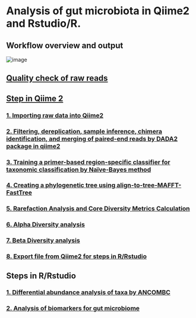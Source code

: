 # Analysis of gut microbiota in Qiime2 and Rstudio/R.

## Workflow overview and output
![image](https://github.com/user-attachments/assets/09e8edd4-5e80-4dcc-a491-55861abe9d4c)

## [Quality check of raw reads](https://github.com/thaocaoHPzbook/Goldfish-16S-rRNA-amplicon-data-analysis/blob/main/Quality_Check.md)

## [Step in Qiime 2](https://github.com/thaocaoHPzbook/Goldfish-16S-rRNA-amplicon-data-analysis/blob/main/Qiime2_steps.md)
### [1. Importing raw data into Qiime2](https://github.com/thaocaoHPzbook/Goldfish-16S-rRNA-amplicon-data-analysis/blob/main/Qiime_steps/1.%20Importing-raw-data-into-Qiime2.md)

### [2. Filtering, dereplication, sample inference, chimera identification, and merging of paired-end reads by DADA2 package in qiime2](https://github.com/thaocaoHPzbook/Goldfish-16S-rRNA-amplicon-data-analysis/blob/main/Qiime_steps/2.%20Filtering%2C%20dereplication%2C%20sample%20inference%2C%20chimera%20identification%2C%20and%20merging%20of%20paired-end%20reads%20by%20DADA2%20package%20in%20qiime2.md)

### [3. Training a primer-based region-specific classifier for taxonomic classification by Naïve-Bayes method](https://github.com/thaocaoHPzbook/Goldfish-16S-rRNA-amplicon-data-analysis/blob/main/Qiime_steps/3.%20Training%20a%20primer-based%20region-specific%20classifier%20for%20taxonomic%20classification%20by%20Na%C3%AFve-Bayes%20method%20(in%20Qiime2).md)

### [4. Creating a phylogenetic tree using align-to-tree-MAFFT-FastTree](https://github.com/thaocaoHPzbook/Goldfish-16S-rRNA-amplicon-data-analysis/blob/main/Qiime_steps/4.%20Creating%20a%20phylogenetic%20tree%20using%20align-to-tree-MAFFT-FastTree.md)

### [5.  Rarefaction Analysis and Core Diversity Metrics Calculation](https://github.com/thaocaoHPzbook/Goldfish-16S-rRNA-amplicon-data-analysis/blob/main/Qiime_steps/5.%20Rarefraction%20curve%20analysis.md)

### [6. Alpha Diversity analysis](https://github.com/thaocaoHPzbook/Goldfish-16S-rRNA-amplicon-data-analysis/blob/main/Qiime_steps/6.%20Alpha%20Diversity%20analysis.md) 

### [7. Beta Diversity analysis](https://github.com/thaocaoHPzbook/Goldfish-16S-rRNA-amplicon-data-analysis/blob/main/Qiime_steps/7.%20Beta%20Diversity%20analysis.md)

### [8. Export file from Qiime2 for steps in R/Rstudio](https://github.com/thaocaoHPzbook/Goldfish-16S-rRNA-amplicon-data-analysis/blob/main/Qiime_steps/8.%20Export%20file%20from%20Qimme2%20for%20R%20steps.md)


## Steps in R/Rstudio
### [1. Differential abundance analysis of taxa by ANCOMBC](https://github.com/thaocaoHPzbook/Goldfish-16S-rRNA-amplicon-data-analysis/blob/main/R_steps/1.%20Differential%20abundance%20analysis%20of%20taxa%20by%20ANCOMBC.md)

### [2. Analysis of biomarkers for gut microbiome](https://github.com/thaocaoHPzbook/Goldfish-16S-rRNA-amplicon-data-analysis/blob/main/R_steps/2.%20Analysis%20of%20biomarkers%20for%20gut%20microbiome.md)
